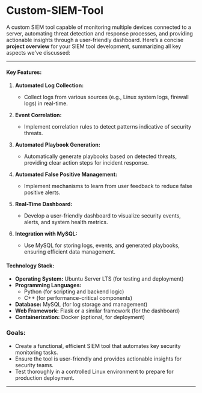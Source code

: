 # Custom-SIEM-Tool
A custom SIEM tool capable of monitoring multiple devices connected to a server, automating threat detection and response processes, and providing actionable insights through a user-friendly dashboard.
Here’s a concise **project overview** for your SIEM tool development, summarizing all key aspects we've discussed:

---
#### **Key Features:**
1. **Automated Log Collection:**
   - Collect logs from various sources (e.g., Linux system logs, firewall logs) in real-time.

2. **Event Correlation:**
   - Implement correlation rules to detect patterns indicative of security threats.

3. **Automated Playbook Generation:**
   - Automatically generate playbooks based on detected threats, providing clear action steps for incident response.

4. **Automated False Positive Management:**
   - Implement mechanisms to learn from user feedback to reduce false positive alerts.

5. **Real-Time Dashboard:**
   - Develop a user-friendly dashboard to visualize security events, alerts, and system health metrics.

6. **Integration with MySQL:**
   - Use MySQL for storing logs, events, and generated playbooks, ensuring efficient data management.

#### **Technology Stack:**
- **Operating System:** Ubuntu Server LTS (for testing and deployment)
- **Programming Languages:** 
  - Python (for scripting and backend logic)
  - C++ (for performance-critical components)
- **Database:** MySQL (for log storage and management)
- **Web Framework:** Flask or a similar framework (for the dashboard)
- **Containerization:** Docker (optional, for deployment)

### **Goals:**
- Create a functional, efficient SIEM tool that automates key security monitoring tasks.
- Ensure the tool is user-friendly and provides actionable insights for security teams.
- Test thoroughly in a controlled Linux environment to prepare for production deployment.

---
